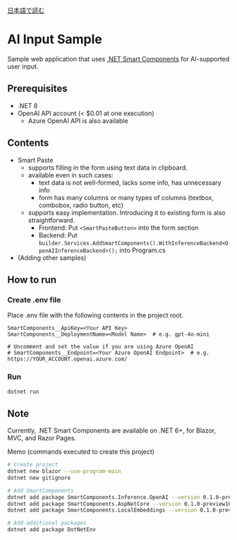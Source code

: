 [日本語で読む](https://github.com/minesaki/ai-input-sample/blob/master/README-ja.md)

# AI Input Sample

Sample web application that uses [.NET Smart Components](https://github.com/dotnet/smartcomponents/tree/main) for AI-supported user input.

## Prerequisites

- .NET 8
- OpenAI API account (< $0.01 at one execution)
  - Azure OpenAI API is also available

## Contents

- Smart Paste
  - supports filling in the form using text data in clipboard.
  - available even in such cases:
    - text data is not well-formed, lacks some info, has unnecessary info
    - form has many columns or many types of columns (textbox, combobox, radio button, etc)
  - supports easy implementation. Introducing it to existing form is also straightforward.
    - Frontend: Put `<SmartPasteButton>` into the form section
    - Backend: Put `builder.Services.AddSmartComponents().WithInferenceBackend<OpenAIInferenceBackend>();` into Program.cs
- (Adding other samples)

## How to run

### Create .env file
Place .env file with the following contents in the project root.
```
SmartComponents__ApiKey=<Your API Key>
SmartComponents__DeploymentName=<Model Name>  # e.g. gpt-4o-mini

# Uncomment and set the value if you are using Azure OpenAI
# SmartComponents__Endpoint=<Your Azure OpenAI Endpoint>  # e.g. https://YOUR_ACCOUNT.openai.azure.com/
```

### Run
``` sh
dotnet run
```

## Note

Currently, .NET Smart Components are available on .NET 6+, for Blazor, MVC, and Razor Pages.

Memo (commands executed to create this project)
``` sh
# Create project
dotnet new blazor --use-program-main
dotnet new gitignore

# Add SmartComponents
dotnet add package SmartComponents.Inference.OpenAI --version 0.1.0-preview10148
dotnet add package SmartComponents.AspNetCore --version 0.1.0-preview10148
dotnet add package SmartComponents.LocalEmbeddings --version 0.1.0-preview10148

# Add additional packages
dotnet add package DotNetEnv
```